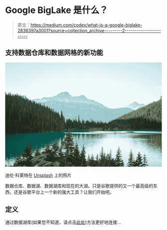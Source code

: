 # Google BigLake 是什么？

> 原文：<https://medium.com/codex/what-is-a-google-biglake-2836397a3001?source=collection_archive---------2----------------------->

## 支持数据仓库和数据网格的新功能

![](img/a6bb521bd7a5631699165a0f6aa0bc04.png)

迪伦·科莱特在 [Unsplash](https://unsplash.com/s/photos/lake?utm_source=unsplash&utm_medium=referral&utm_content=creditCopyText) 上的照片

数据仓库、数据湖、数据湖库和现在的大湖。只是谷歌提供的又一个最高级的东西，还是谷歌平台上一个新的强大工具？让我们开始吧。

## 定义

通过数据湖库(如果您不知道，请点击[此处](/geekculture/what-is-a-data-lakehouse-2f7407ea1039))方法更好地连接…